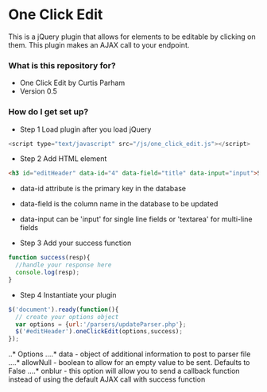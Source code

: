 # One Click Edit #

This is a jQuery plugin that allows for elements to be editable by clicking on them. This
plugin makes an AJAX call to your endpoint.

### What is this repository for? ###

* One Click Edit by Curtis Parham
* Version 0.5

### How do I get set up? ###

* Step 1 Load plugin after you load jQuery

```javascript
<script type="text/javascript" src="/js/one_click_edit.js"></script>
```

* Step 2 Add HTML element

```html
<h3 id="editHeader" data-id="4" data-field="title" data-input="input">Starting Text</h3>
```
  * data-id attribute is the primary key in the database
  * data-field is the column name in the database to be updated
  * data-input can be 'input' for single line fields or 'textarea' for multi-line fields

* Step 3 Add your success function

```javascript
function success(resp){
  //handle your response here
  console.log(resp);
}
```

* Step 4 Instantiate your plugin

```javascript
$('document').ready(function(){
  // create your options object
  var options = {url:'/parsers/updateParser.php'};
  $('#editHeader').oneClickEdit(options,success);
});
```

..* Options
....* data - object of additional information to post to parser file
....* allowNull - boolean to allow for an empty value to be sent. Defaults to False
....* onblur - this option will allow you to send a callback function instead of using the default AJAX call with success       function
